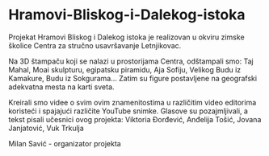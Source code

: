 # Hramovi-Bliskog-i-Dalekog-istoka
Projekat Hramovi Bliskog i Dalekog istoka je realizovan u okviru zimske školice Centra za stručno usavršavanje Letnjikovac. 

Na 3D štampaču koji se nalazi u prostorijama Centra, odštampali smo: Taj Mahal, Moai skulpturu, egipatsku piramidu, Aja Sofiju, Velikog Budu iz Kamakure, Budu iz Sokgurama... Zatim su figure postavljene na geografski adekvatna mesta na karti sveta.

Kreirali smo videe o svim ovim znamenitostima u različitim video editorima koristeći i spajajući različite YouTube snimke. Glasove su pozajmljivali, a tekst pisali učesnici ovog projekta: Viktoria Đorđević, Anđelija Tošić, Jovana Janjatović, Vuk Trkulja

Milan Savić - organizator projekta

